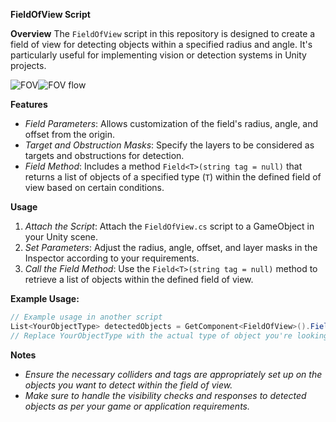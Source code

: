 **FieldOfView Script**

**Overview**
The `FieldOfView` script in this repository is designed to create a field of view for detecting objects within a specified radius and angle. It's particularly useful for implementing vision or detection systems in Unity projects.

![FOV](https://github.com/Alaa-AbuSarah/FieldOfView/assets/121944937/e13d373d-a1b4-4729-8108-d472743b2231)![FOV flow](https://github.com/Alaa-AbuSarah/FieldOfView/assets/121944937/57436b7e-079b-4fd8-b808-35a9f0aa0bf9)

**Features**
- *Field Parameters*: Allows customization of the field's radius, angle, and offset from the origin.
- *Target and Obstruction Masks*: Specify the layers to be considered as targets and obstructions for detection.
- *Field Method*: Includes a method `Field<T>(string tag = null)` that returns a list of objects of a specified type (`T`) within the defined field of view based on certain conditions.

**Usage**
1. *Attach the Script*: Attach the `FieldOfView.cs` script to a GameObject in your Unity scene.
2. *Set Parameters*: Adjust the radius, angle, offset, and layer masks in the Inspector according to your requirements.
3. *Call the Field Method*: Use the `Field<T>(string tag = null)` method to retrieve a list of objects within the defined field of view.

**Example Usage:**
```csharp
// Example usage in another script
List<YourObjectType> detectedObjects = GetComponent<FieldOfView>().Field<YourObjectType>("YourTag");
// Replace YourObjectType with the actual type of object you're looking for and "YourTag" with the specific tag condition (or leave it null to ignore tag conditions).
```

**Notes**
- *Ensure the necessary colliders and tags are appropriately set up on the objects you want to detect within the field of view.*
- *Make sure to handle the visibility checks and responses to detected objects as per your game or application requirements.*

